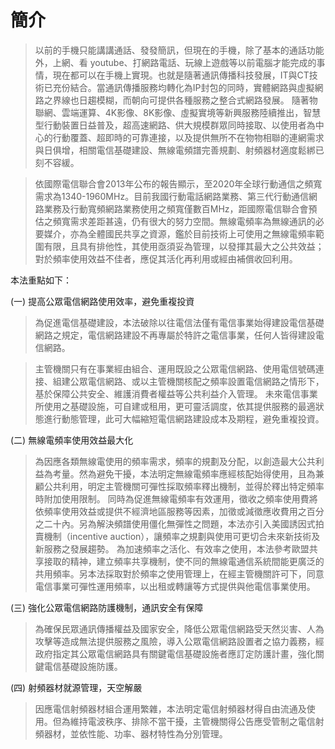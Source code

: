 # 簡介

>以前的手機只能講講通話、發發簡訊，但現在的手機，除了基本的通話功能外，上網、看 youtube、打網路電話、玩線上遊戲等以前電腦才能完成的事情，現在都可以在手機上實現。也就是隨著通訊傳播科技發展，IT與CT技術已充份結合。當通訊傳播服務均轉化為IP封包的同時，實體網路與虛擬網路之界線也日趨模糊，而朝向可提供各種服務之整合式網路發展。
隨著物聯網、雲端運算、4K影像、8K影像、虛擬實境等新興服務陸續推出，智慧型行動裝置日益普及，超高速網路、供大規模群眾同時接取、以使用者為中心的行動覆蓋、超即時的可靠連接，以及提供無所不在物物相聯的連網需求與日俱增，相關電信基礎建設、無線電頻譜完善規劃、射頻器材適度鬆綁已刻不容緩。

>依國際電信聯合會2013年公布的報告顯示，至2020年全球行動通信之頻寬需求為1340-1960MHz。目前我國行動電話網路業務、第三代行動通信網路業務及行動寬頻網路業務使用之頻寬僅數百MHz，距國際電信聯合會預估之頻寬需求差距甚遠，仍有很大的努力空間。無線電頻率為無線通訊的必要媒介，亦為全體國民共享之資源，鑑於目前技術上可使用之無線電頻率範圍有限，且具有排他性，其使用亟須妥為管理，以發揮其最大之公共效益；對於頻率使用效益不佳者，應促其活化再利用或經由補償收回利用。

本法重點如下：

(一)	提高公眾電信網路使用效率，避免重複投資

>為促進電信基礎建設，本法破除以往電信法僅有電信事業始得建設電信基礎網路之規定，電信網路建設不再專屬於特許之電信事業，任何人皆得建設電信網路。

>主管機關只有在事業經由組合、運用既設之公眾電信網路、使用電信號碼連接、組建公眾電信網路、或以主管機關核配之頻率設置電信網路之情形下，基於保障公共安全、維護消費者權益等公共利益介入管理。
未來電信事業所使用之基礎設施，可自建或租用，更可靈活調度，依其提供服務的最適狀態進行動態管理，此可大幅縮短電信網路建設成本及期程，避免重複投資。

(二)	無線電頻率使用效益最大化

>為因應各類無線電使用的頻率需求，頻率的規劃及分配，以創造最大公共利益為考量。然為避免干擾，本法明定無線電頻率應經核配始得使用，且為兼顧公共利用，明定主管機關可彈性採取頻率釋出機制，並得於釋出特定頻率時附加使用限制。
同時為促進無線電頻率有效運用，徵收之頻率使用費將依頻率使用效益或提供不經濟地區服務等因素，加徵或減徵應收費用之百分之二十內。另為解決頻譜使用僵化無彈性之問題，本法亦引入美國誘因式拍賣機制（incentive auction），讓頻率之規劃與使用可更切合未來新技術及新服務之發展趨勢。
為加速頻率之活化、有效率之使用，本法參考歐盟共享接取的精神，建立頻率共享機制，使不同的無線電通信系統間能更廣泛的共用頻率。另本法採取對於頻率之使用管理上，在經主管機關許可下，同意電信事業可彈性運用頻率，以出租或轉讓等方式提供與他電信事業使用。

(三)	強化公眾電信網路防護機制，通訊安全有保障

>為確保民眾通訊傳播權益及國家安全，降低公眾電信網路受天然災害、人為攻擊等造成無法提供服務之風險，導入公眾電信網路設置者之協力義務，經政府指定其公眾電信網路具有關鍵電信基礎設施者應訂定防護計畫，強化關鍵電信基礎設施防護。

(四)	射頻器材就源管理，天空解嚴

>因應電信射頻器材組合運用繁雜，本法明定電信射頻器材得自由流通及使用。但為維持電波秩序、排除不當干擾，主管機關得公告應受管制之電信射頻器材，並依性能、功率、器材特性為分別管理。

